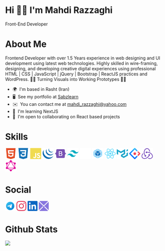 Hi 🙋‍♂️ I'm Mahdi Razzaghi
======
Front-End Developer

# About Me


Frontend Developer with over 1.5 Years experience in web designing and UI development using latest web technologies. Highly skilled in wire-framing, designing, and developing creative digital experiences using professional HTML | CSS | JavaScript | jQuery | Bootstrap | ReactJS practices and WordPress. 👨‍💻 Turning Visuals into Working Prototypes 👨‍💻

- 🌍  I'm based in Rasht (Iran)
- 🖥️  See my portfolio at [Sabzlearn](http://sabzlearn.ir/)
- ✉️  You can contact me at [mahdi_razzaghi@yahoo.com](mahdi_razzaghi@yahoo.com)
- 🧠  I'm learning NextJS
- 🤝  I'm open to collaborating on React based projects

# Skills

<p align="left">
      <a href="https://developer.mozilla.org/en-US/docs/Glossary/HTML5" target="_blank" rel="noreferrer"><img src="https://raw.githubusercontent.com/MahdiRazzaghi808/MahdiRazzaghi808/5f078584a7113bc5c08dbbb2bd7836624e55756d/html5-colored.svg" width="36" height="36" alt="HTML5" /></a>
    <a href="https://www.w3.org/TR/CSS/#css" target="_blank" rel="noreferrer"><img src="https://raw.githubusercontent.com/MahdiRazzaghi808/MahdiRazzaghi808/5f078584a7113bc5c08dbbb2bd7836624e55756d/css3-colored.svg" width="36" height="36" alt="CSS3" /></a>
    <a href="https://developer.mozilla.org/en-US/docs/Web/JavaScript" target="_blank" rel="noreferrer"><img src="https://raw.githubusercontent.com/MahdiRazzaghi808/MahdiRazzaghi808/463481dbf00d1cb38c3f80dbb6023b23ae32278c/javascript-colored.svg" width="36" height="36" alt="Javascript" /></a>
       <a href="https://jquery.com/" target="_blank" rel="noreferrer"><img src="https://raw.githubusercontent.com/MahdiRazzaghi808/MahdiRazzaghi808/0c120fe09a295c143df51dd2871fd09c736fd838/jquery-colored.svg" width="36" height="36" alt="JQuery" /></a>
            <a href="https://getbootstrap.com/" target="_blank" rel="noreferrer"><img src="https://raw.githubusercontent.com/MahdiRazzaghi808/MahdiRazzaghi808/0c120fe09a295c143df51dd2871fd09c736fd838/bootstrap-colored.svg" width="36" height="36" alt="Bootstrap" /></a>
             <a href="https://tailwindcss.com/" target="_blank" rel="noreferrer"><img src="https://raw.githubusercontent.com/MahdiRazzaghi808/MahdiRazzaghi808/0c120fe09a295c143df51dd2871fd09c736fd838/tailwindcss.svg" width="36" height="36" alt="tailwindcss" /></a>
             <a href="https://github.com/" target="_blank" rel="noreferrer"><img src="https://raw.githubusercontent.com/MahdiRazzaghi808/MahdiRazzaghi808/2feecb737852b3de708c06730971c394abc27031/Layer%202.svg" width="36" height="36" alt="github" /></a>
              <a href="https://webpack.js.org/" target="_blank" rel="noreferrer"><img src="https://raw.githubusercontent.com/MahdiRazzaghi808/MahdiRazzaghi808/9a516b420d947b980f2d581f0c57334e1d8f4646/webpack-svgrepo-com.svg" width="36" height="36" alt="webpack" /></a>
                   <a href="https://reactjs.org/" target="_blank" rel="noreferrer"><img src="https://raw.githubusercontent.com/MahdiRazzaghi808/MahdiRazzaghi808/9a516b420d947b980f2d581f0c57334e1d8f4646/react-colored.svg" width="36" height="36" alt="React" /></a>
            <a href="https://mui.com/" target="_blank" rel="noreferrer"><img src="https://raw.githubusercontent.com/MahdiRazzaghi808/MahdiRazzaghi808/9a516b420d947b980f2d581f0c57334e1d8f4646/materialui-colored.svg" width="36" height="36" alt="Material UI" /></a>
                   <a href="https://ant.design/" target="_blank" rel="noreferrer"><img src="https://raw.githubusercontent.com/MahdiRazzaghi808/MahdiRazzaghi808/9a516b420d947b980f2d581f0c57334e1d8f4646/ant.svg" width="36" height="36" alt="ant js" /></a>
        <a href="https://redux.js.org/" target="_blank" rel="noreferrer"><img src="https://raw.githubusercontent.com/MahdiRazzaghi808/MahdiRazzaghi808/9a516b420d947b980f2d581f0c57334e1d8f4646/redux-colored.svg" width="36" height="36" alt="Redux" /></a>
        <a href="https://graphql.org/" target="_blank" rel="noreferrer"><img src="https://raw.githubusercontent.com/MahdiRazzaghi808/MahdiRazzaghi808/9a516b420d947b980f2d581f0c57334e1d8f4646/graphQl.svg" width="36" height="36" alt="graphql" /></a>

</p>

# Social

<p align="left">
    <a href="" target="_blank" rel="noreferrer"><img src="https://raw.githubusercontent.com/MahdiRazzaghi808/MahdiRazzaghi808/f08a42820dbc3b6f6926a070c65051c1026a0db8/telegram.svg" width="32" height="32" /></a>
         <a href="" target="_blank" rel="noreferrer"><img src="https://raw.githubusercontent.com/MahdiRazzaghi808/MahdiRazzaghi808/f08a42820dbc3b6f6926a070c65051c1026a0db8/instagram.svg" width="32" height="32" /></a>
          <a href="" target="_blank" rel="noreferrer"><img src="https://raw.githubusercontent.com/MahdiRazzaghi808/MahdiRazzaghi808/f08a42820dbc3b6f6926a070c65051c1026a0db8/linkedin.svg" width="32" height="32" /></a>    
      <a href="" target="_blank" rel="noreferrer"><img src="https://raw.githubusercontent.com/MahdiRazzaghi808/MahdiRazzaghi808/8cd58af24fb3dbe435f9c86c2634dd8d40501e1c/Layer%206.svg" width="32" height="32" /></a>
          
 
</p>


# Github Stats
  <img src="https://github-readme-stats.vercel.app/api?username=MahdiRazzaghi808&show_icons=true&theme=tokyonight" />

